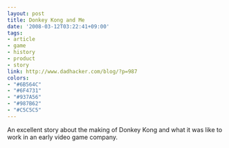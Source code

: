 ```yaml
---
layout: post
title: Donkey Kong and Me
date: '2008-03-12T03:22:41+09:00'
tags:
- article
- game
- history
- product
- story
link: http://www.dadhacker.com/blog/?p=987
colors:
- "#6B564C"
- "#6F4731"
- "#937A56"
- "#987B62"
- "#C5C5C5"
---
```


<p>An excellent story about the making of Donkey Kong and what it was like to work in an early video game company. </p>

